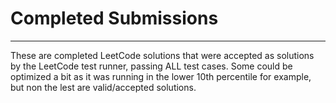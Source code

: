# Completed Submissions

---
These are completed LeetCode solutions that were accepted as solutions by the LeetCode test runner, passing ALL test cases. Some could be optimized a bit as it was running in the lower 10th percentile for example, but non the lest are valid/accepted solutions.